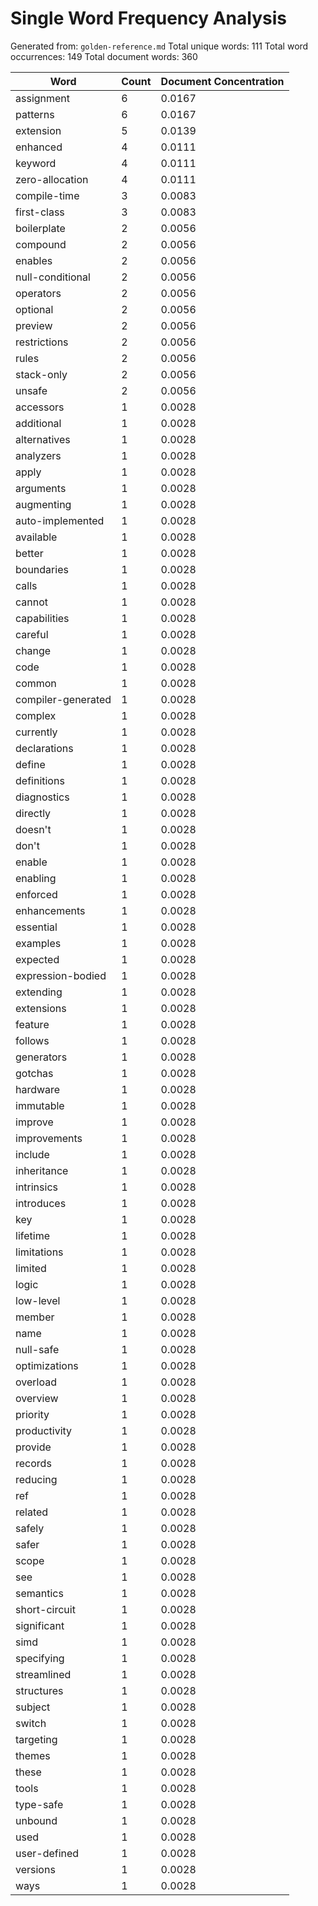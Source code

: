 # Single Word Frequency Analysis

Generated from: `golden-reference.md`
Total unique words: 111
Total word occurrences: 149
Total document words: 360

| Word | Count | Document Concentration |
|------|-------|------------------------|
| assignment | 6 | 0.0167 |
| patterns | 6 | 0.0167 |
| extension | 5 | 0.0139 |
| enhanced | 4 | 0.0111 |
| keyword | 4 | 0.0111 |
| zero-allocation | 4 | 0.0111 |
| compile-time | 3 | 0.0083 |
| first-class | 3 | 0.0083 |
| boilerplate | 2 | 0.0056 |
| compound | 2 | 0.0056 |
| enables | 2 | 0.0056 |
| null-conditional | 2 | 0.0056 |
| operators | 2 | 0.0056 |
| optional | 2 | 0.0056 |
| preview | 2 | 0.0056 |
| restrictions | 2 | 0.0056 |
| rules | 2 | 0.0056 |
| stack-only | 2 | 0.0056 |
| unsafe | 2 | 0.0056 |
| accessors | 1 | 0.0028 |
| additional | 1 | 0.0028 |
| alternatives | 1 | 0.0028 |
| analyzers | 1 | 0.0028 |
| apply | 1 | 0.0028 |
| arguments | 1 | 0.0028 |
| augmenting | 1 | 0.0028 |
| auto-implemented | 1 | 0.0028 |
| available | 1 | 0.0028 |
| better | 1 | 0.0028 |
| boundaries | 1 | 0.0028 |
| calls | 1 | 0.0028 |
| cannot | 1 | 0.0028 |
| capabilities | 1 | 0.0028 |
| careful | 1 | 0.0028 |
| change | 1 | 0.0028 |
| code | 1 | 0.0028 |
| common | 1 | 0.0028 |
| compiler-generated | 1 | 0.0028 |
| complex | 1 | 0.0028 |
| currently | 1 | 0.0028 |
| declarations | 1 | 0.0028 |
| define | 1 | 0.0028 |
| definitions | 1 | 0.0028 |
| diagnostics | 1 | 0.0028 |
| directly | 1 | 0.0028 |
| doesn't | 1 | 0.0028 |
| don't | 1 | 0.0028 |
| enable | 1 | 0.0028 |
| enabling | 1 | 0.0028 |
| enforced | 1 | 0.0028 |
| enhancements | 1 | 0.0028 |
| essential | 1 | 0.0028 |
| examples | 1 | 0.0028 |
| expected | 1 | 0.0028 |
| expression-bodied | 1 | 0.0028 |
| extending | 1 | 0.0028 |
| extensions | 1 | 0.0028 |
| feature | 1 | 0.0028 |
| follows | 1 | 0.0028 |
| generators | 1 | 0.0028 |
| gotchas | 1 | 0.0028 |
| hardware | 1 | 0.0028 |
| immutable | 1 | 0.0028 |
| improve | 1 | 0.0028 |
| improvements | 1 | 0.0028 |
| include | 1 | 0.0028 |
| inheritance | 1 | 0.0028 |
| intrinsics | 1 | 0.0028 |
| introduces | 1 | 0.0028 |
| key | 1 | 0.0028 |
| lifetime | 1 | 0.0028 |
| limitations | 1 | 0.0028 |
| limited | 1 | 0.0028 |
| logic | 1 | 0.0028 |
| low-level | 1 | 0.0028 |
| member | 1 | 0.0028 |
| name | 1 | 0.0028 |
| null-safe | 1 | 0.0028 |
| optimizations | 1 | 0.0028 |
| overload | 1 | 0.0028 |
| overview | 1 | 0.0028 |
| priority | 1 | 0.0028 |
| productivity | 1 | 0.0028 |
| provide | 1 | 0.0028 |
| records | 1 | 0.0028 |
| reducing | 1 | 0.0028 |
| ref | 1 | 0.0028 |
| related | 1 | 0.0028 |
| safely | 1 | 0.0028 |
| safer | 1 | 0.0028 |
| scope | 1 | 0.0028 |
| see | 1 | 0.0028 |
| semantics | 1 | 0.0028 |
| short-circuit | 1 | 0.0028 |
| significant | 1 | 0.0028 |
| simd | 1 | 0.0028 |
| specifying | 1 | 0.0028 |
| streamlined | 1 | 0.0028 |
| structures | 1 | 0.0028 |
| subject | 1 | 0.0028 |
| switch | 1 | 0.0028 |
| targeting | 1 | 0.0028 |
| themes | 1 | 0.0028 |
| these | 1 | 0.0028 |
| tools | 1 | 0.0028 |
| type-safe | 1 | 0.0028 |
| unbound | 1 | 0.0028 |
| used | 1 | 0.0028 |
| user-defined | 1 | 0.0028 |
| versions | 1 | 0.0028 |
| ways | 1 | 0.0028 |
